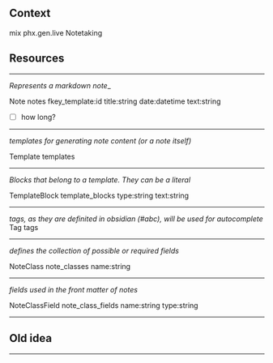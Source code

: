 ## Context 

mix phx.gen.live Notetaking

## Resources

---
_Represents a markdown note__

Note notes 
fkey_template:id
title:string
date:datetime
text:string 
- [ ] how long?


---
_templates for generating note content (or a note itself)_

Template templates


---
_Blocks that belong to a template. They can be a literal_

TemplateBlock template_blocks
type:string
text:string


---
_tags, as they are definited in obsidian (#abc), will be used for autocomplete_
Tag tags


---
_defines the collection of possible or required fields_

NoteClass note_classes 
name:string



---
_fields used in the front matter of notes_

NoteClassField note_class_fields
name:string
type:string


---


## Old idea

---
<!-- TemplateToNoteClass template_to_note_classes -->
